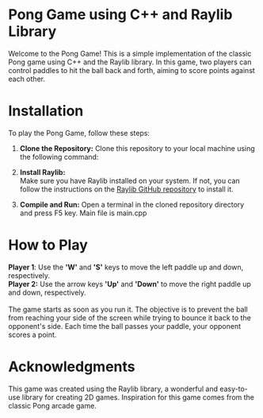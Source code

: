 # Pong Game using C++ and Raylib Library

Welcome to the Pong Game! This is a simple implementation of the classic Pong game using C++ and the Raylib library. In this game, two players can control paddles to hit the ball back and forth, aiming to score points against each other.

# Installation
To play the Pong Game, follow these steps:

1. **Clone the Repository:** Clone this repository to your local machine using the following command:

2. **Install Raylib:** <br>
Make sure you have Raylib installed on your system. If not, you can follow the instructions on the [Raylib GitHub repository](https://github.com/raysan5/raylib/wiki/Working-on-Windows) to install it.

4. **Compile and Run:**
Open a terminal in the cloned repository directory and press F5 key. Main file is main.cpp

# How to Play
**Player 1**: Use the **'W'** and **'S'** keys to move the left paddle up and down, respectively. <br>
**Player 2:** Use the arrow keys **'Up'** and **'Down'** to move the right paddle up and down, respectively. <br> <br>
The game starts as soon as you run it. The objective is to prevent the ball from reaching your side of the screen while trying to bounce it back to the opponent's side. Each time the ball passes your paddle, your opponent scores a point.

# Acknowledgments
This game was created using the Raylib library, a wonderful and easy-to-use library for creating 2D games.
Inspiration for this game comes from the classic Pong arcade game.
